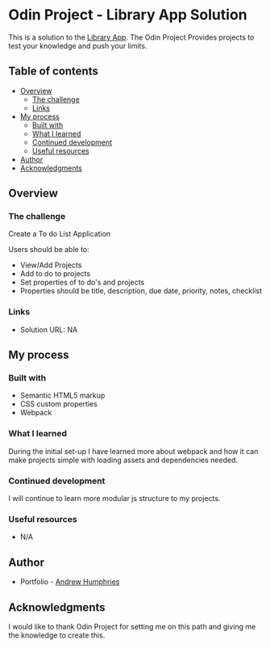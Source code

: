 # Odin Project - Library App Solution

This is a solution to the [Library App](https://www.theodinproject.com/paths/full-stack-javascript/courses/javascript/lessons/library). The Odin Project Provides projects to test your knowledge and push your limits.

## Table of contents

- [Overview](#overview)
  - [The challenge](#the-challenge)
  - [Links](#links)
- [My process](#my-process)
  - [Built with](#built-with)
  - [What I learned](#what-i-learned)
  - [Continued development](#continued-development)
  - [Useful resources](#useful-resources)
- [Author](#author)
- [Acknowledgments](#acknowledgments)


## Overview

### The challenge

Create a To do List Application

Users should be able to:

- View/Add Projects
- Add to do to projects
- Set properties of to do's and projects
- Properties should be title, description, due date, priority, notes, checklist


### Links

- Solution URL: NA

## My process

### Built with

- Semantic HTML5 markup
- CSS custom properties
- Webpack

### What I learned

During the initial set-up I have learned more about webpack and how it can make projects simple with loading assets and dependencies needed.


### Continued development

I will continue to learn more modular js structure to my projects.

### Useful resources

- N/A

## Author

- Portfolio - [Andrew Humphries](https://jehutymsms.github.io/portfolio/)


## Acknowledgments

I would like to thank Odin Project for setting me on this path and giving me the knowledge to create this. 

